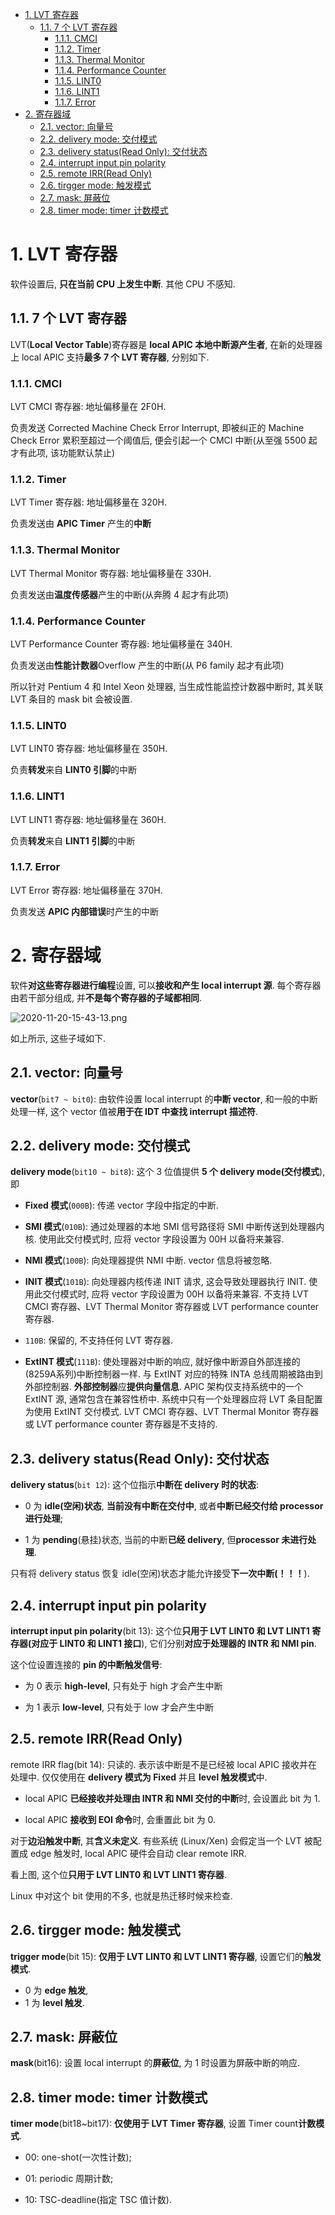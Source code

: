 <!-- @import "[TOC]" {cmd="toc" depthFrom=1 depthTo=6 orderedList=false} -->

<!-- code_chunk_output -->

- [1. LVT 寄存器](#1-lvt-寄存器)
  - [1.1. 7 个 LVT 寄存器](#11-7-个-lvt-寄存器)
    - [1.1.1. CMCI](#111-cmci)
    - [1.1.2. Timer](#112-timer)
    - [1.1.3. Thermal Monitor](#113-thermal-monitor)
    - [1.1.4. Performance Counter](#114-performance-counter)
    - [1.1.5. LINT0](#115-lint0)
    - [1.1.6. LINT1](#116-lint1)
    - [1.1.7. Error](#117-error)
- [2. 寄存器域](#2-寄存器域)
  - [2.1. vector: 向量号](#21-vector-向量号)
  - [2.2. delivery mode: 交付模式](#22-delivery-mode-交付模式)
  - [2.3. delivery status(Read Only): 交付状态](#23-delivery-statusread-only-交付状态)
  - [2.4. interrupt input pin polarity](#24-interrupt-input-pin-polarity)
  - [2.5. remote IRR(Read Only)](#25-remote-irrread-only)
  - [2.6. tirgger mode: 触发模式](#26-tirgger-mode-触发模式)
  - [2.7. mask: 屏蔽位](#27-mask-屏蔽位)
  - [2.8. timer mode: timer 计数模式](#28-timer-mode-timer-计数模式)

<!-- /code_chunk_output -->

# 1. LVT 寄存器

软件设置后, **只在当前 CPU 上发生中断**. 其他 CPU 不感知.

## 1.1. 7 个 LVT 寄存器

LVT(**Local Vector Table**)寄存器是 **local APIC 本地中断源产生者**, 在新的处理器上 local APIC 支持**最多 7 个 LVT 寄存器**, 分别如下.

### 1.1.1. CMCI

LVT CMCI 寄存器: 地址偏移量在 2F0H.

负责发送 Corrected Machine Check Error Interrupt, 即被纠正的 Machine Check Error 累积至超过一个阈值后, 便会引起一个 CMCI 中断(从至强 5500 起才有此项, 该功能默认禁止)

### 1.1.2. Timer

LVT Timer 寄存器: 地址偏移量在 320H.

负责发送由 **APIC Timer** 产生的**中断**

### 1.1.3. Thermal Monitor

LVT Thermal Monitor 寄存器: 地址偏移量在 330H.

负责发送由**温度传感器**产生的中断(从奔腾 4 起才有此项)

### 1.1.4. Performance Counter

LVT Performance Counter 寄存器: 地址偏移量在 340H.

负责发送由**性能计数器**Overflow 产生的中断(从 P6 family 起才有此项)

所以针对 Pentium 4 和 Intel Xeon 处理器, 当生成性能监控计数器中断时, 其关联 LVT 条目的 mask bit 会被设置.

### 1.1.5. LINT0

LVT LINT0 寄存器: 地址偏移量在 350H.

负责**转发**来自 **LINT0 引脚**的中断

### 1.1.6. LINT1

LVT LINT1 寄存器: 地址偏移量在 360H.

负责**转发**来自 **LINT1 引脚**的中断

### 1.1.7. Error

LVT Error 寄存器: 地址偏移量在 370H.

负责发送 **APIC 内部错误**时产生的中断

# 2. 寄存器域

软件**对这些寄存器进行编程**设置, 可以**接收和产生 local interrupt 源**. 每个寄存器由若干部分组成, 并**不是每个寄存器的子域都相同**.

![2020-11-20-15-43-13.png](./images/2020-11-20-15-43-13.png)

如上所示, 这些子域如下.

## 2.1. vector: 向量号

**vector**(`bit7 ~ bit0`): 由软件设置 local interrupt 的**中断 vector**, 和一般的中断处理一样, 这个 vector 值被**用于在 IDT 中查找 interrupt 描述符**.

## 2.2. delivery mode: 交付模式

**delivery mode**(`bit10 ~ bit8`): 这个 3 位值提供 **5 个 delivery mode(交付模式**), 即

* **Fixed 模式**(`000B`): 传递 vector 字段中指定的中断.

* **SMI 模式**(`010B`): 通过处理器的本地 SMI 信号路径将 SMI 中断传送到处理器内核. 使用此交付模式时, 应将 vector 字段设置为 00H 以备将来兼容.

* **NMI 模式**(`100B`): 向处理器提供 NMI 中断. vector 信息将被忽略.

* **INIT 模式**(`101B`): 向处理器内核传递 INIT 请求, 这会导致处理器执行 INIT. 使用此交付模式时, 应将 vector 字段设置为 00H 以备将来兼容. 不支持 LVT CMCI 寄存器、LVT Thermal Monitor 寄存器或 LVT performance counter 寄存器.

* `110B`: 保留的, 不支持任何 LVT 寄存器.

* **ExtINT 模式**(`111B`): 使处理器对中断的响应, 就好像中断源自外部连接的(8259A系列)中断控制器一样. 与 ExtINT 对应的特殊 INTA 总线周期被路由到外部控制器. **外部控制器**应**提供向量信息**. APIC 架构仅支持系统中的一个 ExtINT 源, 通常包含在兼容性桥中. 系统中只有一个处理器应将 LVT 条目配置为使用 ExtINT 交付模式. LVT CMCI 寄存器、LVT Thermal Monitor 寄存器或 LVT performance counter 寄存器是不支持的.

## 2.3. delivery status(Read Only): 交付状态

**delivery status**(`bit 12`): 这个位指示**中断在 delivery 时的状态**:

- 0 为 **idle(空闲)状态**, **当前没有中断在交付中**, 或者**中断已经交付给 processor 进行处理**;

- 1 为 **pending**(悬挂)状态, 当前的中断**已经 delivery**, 但**processor 未进行处理**.

只有将 delivery status 恢复 idle(空闲)状态才能允许接受**下一次中断(！！！**).

## 2.4. interrupt input pin polarity

**interrupt input pin polarity**(bit 13): 这个位**只用于 LVT LINT0 和 LVT LINT1 寄存器(对应于 LINT0 和 LINT1 接口**), 它们分别**对应于处理器的 INTR 和 NMI pin**.

这个位设置连接的 **pin 的中断触发信号**:

* 为 0 表示 **high\-level**, 只有处于 high 才会产生中断

* 为 1 表示 **low\-level**, 只有处于 low 才会产生中断

## 2.5. remote IRR(Read Only)

remote IRR flag(bit 14): 只读的. 表示该中断是不是已经被 local APIC 接收并在处理中. 仅仅使用在 **delivery 模式为 Fixed** 并且 **level 触发模式**中.

* local APIC **已经接收并处理由 INTR 和 NMI 交付的中断**时, 会设置此 bit 为 1.

* local APIC **接收到 EOI 命令**时, 会重置此 bit 为 0.

对于**边沿触发中断**, 其**含义未定义**. 有些系统 (Linux/Xen) 会假定当一个 LVT 被配置成 edge 触发时, local APIC 硬件会自动 clear remote IRR.

看上图, 这个位**只用于 LVT LINT0 和 LVT LINT1 寄存器**.

Linux 中对这个 bit 使用的不多, 也就是热迁移时候来检查.

## 2.6. tirgger mode: 触发模式

**trigger mode**(bit 15): **仅用于 LVT LINT0 和 LVT LINT1 寄存器**, 设置它们的**触发模式**.

- 0 为 **edge 触发**,
- 1 为 **level 触发**.

## 2.7. mask: 屏蔽位

**mask**(bit16): 设置 local interrupt 的**屏蔽位**, 为 1 时设置为屏蔽中断的响应.

## 2.8. timer mode: timer 计数模式

**timer mode**(bit18~bit17): **仅使用于 LVT Timer 寄存器**, 设置 Timer count**计数模式**.

* 00: one-shot(一次性计数);

* 01: periodic 周期计数;

* 10: TSC-deadline(指定 TSC 值计数).
